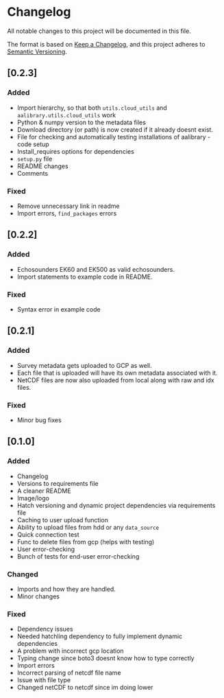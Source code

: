 # Changelog

All notable changes to this project will be documented in this file.

The format is based on [Keep a Changelog](https://keepachangelog.com/en/1.0.0/),
and this project adheres to [Semantic Versioning](https://semver.org/spec/v2.0.0.html).

## [0.2.3]

### Added

- Import hierarchy, so that both `utils.cloud_utils` and `aalibrary.utils.cloud_utils` work
- Python & numpy version to the metadata files
- Download directory (or path) is now created if it already doesnt exist.
- File for checking and automatically testing installations of aalibrary - code setup
- Install_requires options for dependencies
- `setup.py` file
- README changes
- Comments

### Fixed

- Remove unnecessary link in readme
- Import errors, `find_packages` errors

## [0.2.2]

### Added

- Echosounders EK60 and EK500 as valid echosounders.
- Import statements to example code in README.

### Fixed

- Syntax error in example code

## [0.2.1]

### Added

- Survey metadata gets uploaded to GCP as well.
- Each file that is uploaded will have its own metadata associated with it.
- NetCDF files are now also uploaded from local along with raw and idx files.

### Fixed

- Minor bug fixes

## [0.1.0]

### Added

- Changelog
- Versions to requirements file
- A cleaner README
- Image/logo
- Hatch versioning and dynamic project dependencies via requirements file
- Caching to user upload function
- Ability to upload files from hdd or any `data_source`
- Quick connection test
- Func to delete files from gcp (helps with testing)
- User error-checking
- Bunch of tests for end-user error-checking

### Changed

- Imports and how they are handled.
- Minor changes

### Fixed

- Dependency issues
- Needed hatchling dependency to fully implement dynamic dependencies
- A problem with incorrect gcp location
- Typing change since boto3 doesnt know how to type correctly
- Import errors
- Incorrect parsing of netcdf file name
- Issue with file type
- Changed netCDF to netcdf since im doing lower

